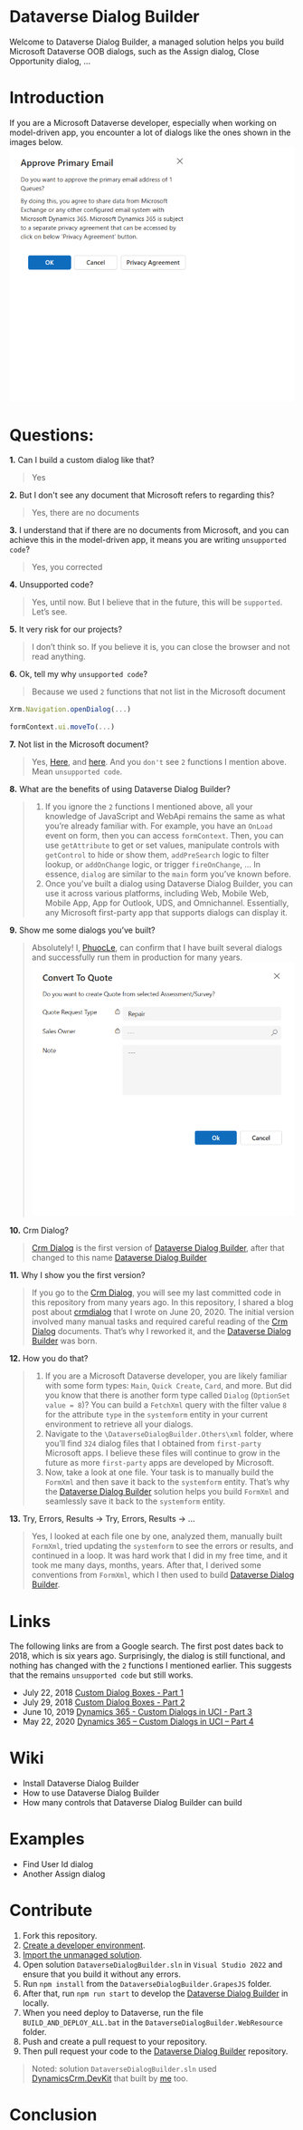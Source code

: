 # Dataverse Dialog Builder
Welcome to Dataverse Dialog Builder, a managed solution helps you build Microsoft Dataverse OOB dialogs, such as the Assign dialog, Close Opportunity dialog, ...

# Introduction
If you are a Microsoft Dataverse developer, especially when working on model-driven app, you encounter a lot of dialogs like the ones shown in the images below.\
![OOB](DataverseDialogBuilder.Others/images/oob.gif)

# Questions:

**1.** Can I build a custom dialog like that?
> Yes

**2.** But I don't see any document that Microsoft refers to regarding this?
> Yes, there are no documents

**3.** I understand that if there are no documents from Microsoft, and you can achieve this in the model-driven app, it means you are writing ```unsupported code```?
> Yes, you corrected

**4.** Unsupported code?
> Yes, until now. But I believe that in the future, this will be ```supported```. Let’s see.

**5.** It very risk for our projects?
> I don’t think so. If you believe it is, you can close the browser and not read anything.

**6.** Ok, tell my why ```unsupported code```?
> Because we used ```2``` functions that not list in the Microsoft document
```js
Xrm.Navigation.openDialog(...)
```
```js
formContext.ui.moveTo(...)
```
**7.** Not list in the Microsoft document?
> Yes, [Here](https://learn.microsoft.com/en-us/power-apps/developer/model-driven-apps/clientapi/reference/xrm-navigation), and [here](https://learn.microsoft.com/en-us/power-apps/developer/model-driven-apps/clientapi/reference/formcontext-ui). And you ```don't``` see ```2``` functions I mention above.  Mean ```unsupported code```.

**8.** What are the benefits of using Dataverse Dialog Builder?
> 1. If you ignore the ```2``` functions I mentioned above, all your knowledge of JavaScript and WebApi remains the same as what you’re already familiar with. For example, you have an ```OnLoad``` event on form, then you can access ```formContext```. Then, you can use ```getAttribute``` to get or set values, manipulate controls with ```getControl``` to hide or show them, ```addPreSearch``` logic to filter lookup, or ```addOnChange``` logic, or trigger ```fireOnChange```, ... In essence, ```dialog``` are similar to the ```main``` form you’ve known before.
> 2. Once you've built a dialog using Dataverse Dialog Builder, you can use it across various platforms, including Web, Mobile Web, Mobile App, App for Outlook, UDS, and Omnichannel. Essentially, any Microsoft first-party app that supports dialogs can display it.

**9.** Show me some dialogs you’ve built?
>Absolutely! I, [PhuocLe](https://github.com/phuocle/), can confirm that I have built several dialogs and successfully run them in production for many years.\
![Production](DataverseDialogBuilder.Others/images/production.gif)

**10.** Crm Dialog?
>[Crm Dialog](https://github.com/phuocle/crmdialog) is the first version of [Dataverse Dialog Builder](https://github.com/phuocle/DataverseDialogBuilder), after that changed to this name [Dataverse Dialog Builder](https://github.com/phuocle/DataverseDialogBuilder)

**11.** Why I show you the first version?
>If you go to the [Crm Dialog](https://github.com/phuocle/crmdialog), you will see my last committed code in this repository from many years ago. In this repository, I shared a blog post about [crmdialog](https://www.phuocle.net/post/2020-06-20-crmdialog) that I wrote on June 20, 2020. The initial version involved many manual tasks and required careful reading of the [Crm Dialog](https://github.com/phuocle/crmdialog) documents. That’s why I reworked it, and the [Dataverse Dialog Builder](https://github.com/phuocle/DataverseDialogBuilder) was born.

**12.** How you do that?
>1. If you are a Microsoft Dataverse developer, you are likely familiar with some form types: ```Main```, ```Quick Create```, ```Card```, and more. But did you know that there is another form type called ```Dialog``` (```OptionSet value = 8```)? You can build a ```FetchXml``` query with the filter value ```8``` for the attribute ```type``` in the ```systemform``` entity in your current environment to retrieve all your dialogs.
>2. Navigate to the ```\DataverseDialogBuilder.Others\xml``` folder, where you’ll find ```324``` dialog files that I obtained from ```first-party``` Microsoft apps. I believe these files will continue to grow in the future as more ```first-party``` apps are developed by Microsoft.
> 3. Now, take a look at one file. Your task is to manually build the ```FormXml``` and then save it back to the ```systemform``` entity. That’s why the [Dataverse Dialog Builder](https://github.com/phuocle/DataverseDialogBuilder) solution helps you build ```FormXml``` and seamlessly save it back to the ```systemform``` entity.

**13.** Try, Errors, Results -> Try, Errors, Results -> ...
>Yes, I looked at each file one by one, analyzed them, manually built ```FormXml```, tried updating the ```systemform``` to see the errors or results, and continued in a loop. It was hard work that I did in my free time, and it took me many days, months, years. After that, I derived some conventions from ```FormXml```, which I then used to build [Dataverse Dialog Builder](https://github.com/phuocle/DataverseDialogBuilder).

# Links
The following links are from a Google search. The first post dates back to 2018, which is six years ago. Surprisingly, the dialog is still functional, and nothing has changed with the ```2``` functions I mentioned earlier. This suggests that the remains ```unsupported code``` but still works.

* July 22, 2018 [Custom Dialog Boxes - Part 1](https://bguidinger.com/blog/custom-dialog-boxes-part-1)
* July 29, 2018 [Custom Dialog Boxes - Part 2](https://bguidinger.com/blog/custom-dialog-boxes-part-2)
* June 10, 2019 [Dynamics 365 - Custom Dialogs in UCI - Part 3](https://blog.thenetw.org/2019/06/10/dynamics-365-custom-dialogs-in-uci-part-3/)
* May 22, 2020 [Dynamics 365 – Custom Dialogs in UCI – Part 4](https://blog.danijel.se/posts/dynamics-365-custom-dialogs-in-uci-part-4/)

# Wiki

* Install Dataverse Dialog Builder
* How to use Dataverse Dialog Builder
* How many controls that Dataverse Dialog Builder can build

# Examples

* Find User Id dialog
* Another Assign dialog

# Contribute
1. Fork this repository.
2. [Create a developer environment](https://learn.microsoft.com/en-us/power-platform/developer/create-developer-environment).
3. [Import the unmanaged solution](/DataverseDialogBuilder.SolutionPackager/DataverseDialogBuilder/Solutions-Pack/DataverseDialogBuilder_1.0.0000.0.zip).
4. Open solution ```DataverseDialogBuilder.sln``` in ```Visual Studio 2022``` and ensure that you build it without any errors.
5. Run ```npm install``` from the ```DataverseDialogBuilder.GrapesJS``` folder.
6. After that, run ```npm run start``` to develop the [Dataverse Dialog Builder](https://github.com/phuocle/DataverseDialogBuilder) in locally.
7. When you need deploy to Dataverse, run the file ```BUILD_AND_DEPLOY_ALL.bat``` in the ```DataverseDialogBuilder.WebResource``` folder.
8. Push and create a pull request to your repository.
9. Then pull request your code to the [Dataverse Dialog Builder](https://github.com/phuocle/DataverseDialogBuilder) repository.

>Noted: solution ```DataverseDialogBuilder.sln``` used [DynamicsCrm.DevKit](https://github.com/phuocle/Dynamics-Crm-DevKit) that built by [me](https://github.com/phuocle) too.

# Conclusion